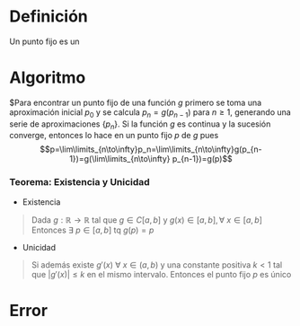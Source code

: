 # Definición
Un punto fijo es un
# Algoritmo
$Para encontrar un punto fijo de una función $g$ primero se toma una aproximación inicial $p_0$ y se calcula $p_n=g(p_{n-1})$ para $n\geq 1$, generando una serie de aproximaciones $\{p_n\}$. Si la función $g$ es continua y la sucesión converge, entonces lo hace en un punto fijo $p$ de $g$ pues $$p=\lim\limits_{n\to\infty}p_n=\lim\limits_{n\to\infty}g(p_{n-1})=g(\lim\limits_{n\to\infty} p_{n-1})=g(p)$$
### Teorema: Existencia y Unicidad
- Existencia
> Dada $g : \mathbb R\to \mathbb R$ tal que  $g\in C[a,b]$ y $g(x)\in [a,b],\forall\ x\in [a,b]$
> Entonces $\exists\ p\in [a,b]$ tq  $g(p) = p$   
- Unicidad
> Si además existe $g'(x)$  $\forall\ x\in (a,b)$ y una constante positiva $k \lt 1$ tal que $|g'(x)| \leq k$  en el mismo intervalo.
> Entonces el punto fijo $p$ es único

# Error